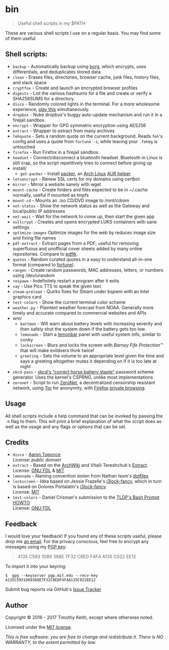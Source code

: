 # bin
> Useful shell scripts in my $PATH

These are various shell scripts I use on a regular basis. You may find some of
them useful

## Shell scripts:

* `backup` - Automatically backup using [borg](https://borgbackup.readthedocs.io/en/stable/),
  which encrypts, uses differentials, and deduplicates stored data.
* `clean` - Erases files, directories, browser cache, junk files, history files,
   and slack space
* `cryptfox` - Create and launch an encrypted browser profiles
* `digests` - List the various hashsums for a file and create or verify a
  SHA256SUMS for a directory.
* `disco` - Randomly colored lights in the terminal. For a more wholesome
   experience, [play this](https://www.youtube.com/watch?v=A_sY2rjxq6M)
   simultaneously.
* `dropbox` - Nuke dropbox's buggy auto-update mechanism and run it in a
  firejail sandbox.
* `encrypt` - Wrapper for GPG symmetric encryption using AES256
* `extract` - Wrapper to extract from many archives
* `fehquote` - Sets a random quote on the current background. Reads `feh`'s
  config and uses a quote from `fortune -s`, while leaving your `.fehbg` is
  untouched
* `firefox` - Run Firefox in a firejail sandbox.
* `headset` - Connect/disconnect a bluetooth headset. Bluetooth in Linux is
  still crap, so the script repetitively tries to connect before giving up
* install/
    * `get-packer` - Install [packer](https://aur.archlinux.org/packages/packer/),
      an [Arch Linux](https://www.archlinux.org/) [AUR helper](https://wiki.archlinux.org/index.php/AUR_helpers)
* `letsencrypt` - Renew SSL certs for my domains using certbot
* `mirror` - Mirror a website sanely with wget
* `mount-cache` - Create folders and files expected to be in ~/.cache normally,
   useful if mounted as tmpfs
* `mount-cd` - Mounts an .iso CD/DVD image to /mnt/cdrom
* `net-status` - Show the network status as well as the Gateway and local/public
  IP addresses
* `net-wait` - Wait for the network to come up, then start the given app
* `nullcrypt` - Creates and opens encrypted LUKS containers with sane settings
* `optimize-images` Optimize images for the web by reduces image size and fixing
   file names
* `pdf-extract` - Extract pages from a PDF; useful for removing superfluous and
  unofficial cover sheets added by many online repositories. Compare to
  [pdftk](https://linux.die.net/man/1/pdftk).
* `quotes` - Random curated quotes in a easy to understand all-in-one format (compared to [fortune](https://en.wikipedia.org/wiki/Fortune_%28Unix%29)).
* `rangen` - Create random passwords, MAC addresses, letters, or numbers using
  /dev/urandom
* `respawn` - Indefinitely restart a program after it exits
* `say` - Use Pico TTS to speak the given text
* `steam-preload` - Quirks fixes for Steam under bspwm with an Intel graphics card
* `test-colors` - Show the current terminal color scheme
* `weather.py` - Plaintext weather forecast from NOAA. Generally more timely and
  accurate compared to commercial websites and APIs
* wm/
    * `battmon` - Will warn about battery levels with increasing severity and
      then safely shut the system down if the battery gets too low.
    * `lemonade` - Start a [lemonbar](https://github.com/LemonBoy/bar) panel
      with useful system info, similar to conky
    * `lockscreen` - Blurs and locks the screen with *Barney Fife
      Protection&trade;*
      that will make evildoers think twice!
    * `greeting` - Sets the volume to an appropriate level given the time and
      says a greeting
      altogether mutes it depending on if it is too late at night
* `xkcd-pass` - [xkcd's "correct horse battery staple"](https://xkcd.com/936/)
  password scheme generator. Uses the kernel's CSPRNG, unlike most
  implementations
* `zeronet` - Script to run [ZeroNet](https://zeronet.io/), a decentralized
  censorship resistant network, using [Tor](https://www.torproject.org/) for
  anonymity, with [Firefox](https://www.mozilla.org/en-US/firefox/new/) [private browsing](https://support.mozilla.org/t5/Protect-your-privacy/Private-Browsing-Use-Firefox-without-saving-history/ta-p/4473).


## Usage
All shell scripts include a help command that can be invoked by passing the `-h`
flag to them. This will print a brief explanation of what the script does as well
as the usage and any flags or options that can be set.


## Credits

* `disco` - [Aaron Toponce](https://pthree.org/2016/01/21/using-your-monitors-as-a-cryptographically-secure-pseudorandom-number-generator/)  
  License: *public domain*
* `extract` - Based on the [ArchWiki](https://wiki.archlinux.org/index.php/Bash/Functions#Extract)
  and Vitalii Tereshchuk's [Extract](https://github.com/xvoland/Extract).  
  License: [GNU FDL](https://www.gnu.org/copyleft/fdl.html) & [MIT](https://opensource.org/licenses/MIT)
* `lemonade` - Naming convention stolen from Nathan Isom's [dotfiles](https://github.com/neeasade/dotfiles)
* `lockscreen` - Idea based on Jessie Frazelle's [i3lock-fancy](https://github.com/jessfraz/dotfiles/blob/master/bin/fancy-i3lock),
which in turn is based on Dolores Portalatin's [i3lock-fancy](https://github.com/meskarune/i3lock-fancy).  
License: [MIT](https://opensource.org/licenses/MIT)
* `test-colors` - Daniel Crisman's submission to the [TLDP's Bash Prompt HOWTO](http://tldp.org/HOWTO/Bash-Prompt-HOWTO/x329.html)  
  License: [GNU FDL](https://www.gnu.org/copyleft/fdl.html)


## Feedback
I would love your feedback! If you found any of these scripts useful, please
drop me [an email](mailto:timothykeith@gmail.com). For the privacy conscious,
feel free to encrypt any messages using my [PGP key](http://pgp.mit.edu/pks/lookup?op=vindex&fingerprint=on&search=0xF4F4A135C022EE12):

> 4135 C593 1D89 368E 7F32 C8ED F4F4 A135 C022 EE12

To import it into your keyring:
```console
$  gpg --keyserver pgp.mit.edu --recv-key 4135C5931D89368E7F32C8EDF4F4A135C022EE12
```

Submit bug reports via GitHub's [Issue Tracker](https://github.com/keithieopia/bin/issues)


## Author
Copyright &copy; 2016 - 2017 Timothy Keith, except where otherwise noted.

Licensed under the [MIT license](https://github.com/keithieopia/bin/blob/master/LICENSE).

*This is free software: you are free to change and redistribute it. There is NO
WARRANTY, to the extent permitted by law.*
